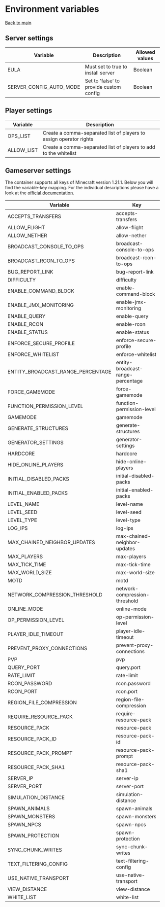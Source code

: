 # Environment variables
[Back to main](../README.md#environment-variables)

## Server settings
| Variable | Description | Allowed values |
| --- | --- | --- |
| EULA | Must set to true to install server | Boolean |
| SERVER_CONFIG_AUTO_MODE | Set to 'false' to provide custom config | Boolean | 

## Player settings
| Variable | Description |
| --- | --- |
| OPS_LIST | Create a comma-separated list of players to assign operator rights |
| ALLOW_LIST | Create a comma-separated list of players to add to the whitelist |

## Gameserver settings

The container supports all keys of Minecraft version 1.21.1. Below you will find the variable-key mapping.
For the individual descriptions please have a look at the [official documentation](https://minecraft.wiki/w/Server.properties#Keys).

| Variable | Key |
| --- | --- |
| ACCEPTS_TRANSFERS          | accepts-transfers          |
| ALLOW_FLIGHT               | allow-flight               |
| ALLOW_NETHER               | allow-nether               |
| BROADCAST_CONSOLE_TO_OPS   | broadcast-console-to-ops   |
| BROADCAST_RCON_TO_OPS      | broadcast-rcon-to-ops      |
| BUG_REPORT_LINK            | bug-report-link            |
| DIFFICULTY                 | difficulty                 |
| ENABLE_COMMAND_BLOCK       | enable-command-block       |
| ENABLE_JMX_MONITORING      | enable-jmx-monitoring      |
| ENABLE_QUERY               | enable-query               |
| ENABLE_RCON                | enable-rcon                |
| ENABLE_STATUS              | enable-status              |
| ENFORCE_SECURE_PROFILE     | enforce-secure-profile     |
| ENFORCE_WHITELIST          | enforce-whitelist          |
| ENTITY_BROADCAST_RANGE_PERCENTAGE | entity-broadcast-range-percentage |
| FORCE_GAMEMODE             | force-gamemode             |
| FUNCTION_PERMISSION_LEVEL  | function-permission-level  |
| GAMEMODE                   | gamemode                   |
| GENERATE_STRUCTURES        | generate-structures        |
| GENERATOR_SETTINGS         | generator-settings         |
| HARDCORE                   | hardcore                   |
| HIDE_ONLINE_PLAYERS        | hide-online-players        |
| INITIAL_DISABLED_PACKS     | initial-disabled-packs     |
| INITIAL_ENABLED_PACKS      | initial-enabled-packs      |
| LEVEL_NAME                 | level-name                 |
| LEVEL_SEED                 | level-seed                 |
| LEVEL_TYPE                 | level-type                 |
| LOG_IPS                    | log-ips                    |
| MAX_CHAINED_NEIGHBOR_UPDATES | max-chained-neighbor-updates |
| MAX_PLAYERS                | max-players                |
| MAX_TICK_TIME              | max-tick-time              |
| MAX_WORLD_SIZE             | max-world-size             |
| MOTD                       | motd                       |
| NETWORK_COMPRESSION_THRESHOLD | network-compression-threshold |
| ONLINE_MODE                | online-mode                |
| OP_PERMISSION_LEVEL        | op-permission-level        |
| PLAYER_IDLE_TIMEOUT        | player-idle-timeout        |
| PREVENT_PROXY_CONNECTIONS  | prevent-proxy-connections  |
| PVP                        | pvp                        |
| QUERY_PORT                 | query.port                 |
| RATE_LIMIT                 | rate-limit                 |
| RCON_PASSWORD              | rcon.password              |
| RCON_PORT                  | rcon.port                  |
| REGION_FILE_COMPRESSION    | region-file-compression    |
| REQUIRE_RESOURCE_PACK      | require-resource-pack      |
| RESOURCE_PACK              | resource-pack              |
| RESOURCE_PACK_ID           | resource-pack-id           |
| RESOURCE_PACK_PROMPT       | resource-pack-prompt       |
| RESOURCE_PACK_SHA1         | resource-pack-sha1         |
| SERVER_IP                  | server-ip                  |
| SERVER_PORT                | server-port                |
| SIMULATION_DISTANCE        | simulation-distance        |
| SPAWN_ANIMALS              | spawn-animals              |
| SPAWN_MONSTERS             | spawn-monsters             |
| SPAWN_NPCS                 | spawn-npcs                 |
| SPAWN_PROTECTION           | spawn-protection           |
| SYNC_CHUNK_WRITES          | sync-chunk-writes          |
| TEXT_FILTERING_CONFIG      | text-filtering-config      |
| USE_NATIVE_TRANSPORT       | use-native-transport       |
| VIEW_DISTANCE              | view-distance              |
| WHITE_LIST                 | white-list                 |